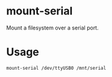 # mount-serial

Mount a filesystem over a serial port.

# Usage

```sh
mount-serial /dev/ttyUSB0 /mnt/serial
```
